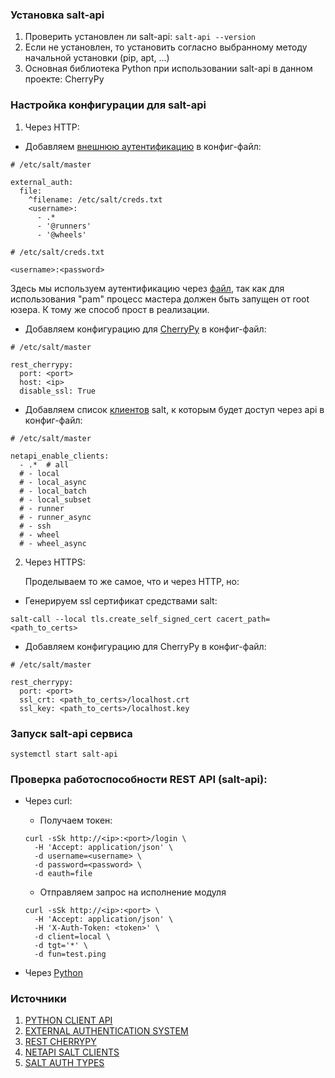 ### Установка salt-api

1. Проверить установлен ли salt-api: ```salt-api --version```
2. Если не установлен, то установить согласно выбранному методу начальной установки (pip, apt, ...)
3. Основная библиотека Python при использовании salt-api в данном проекте: CherryPy


### Настройка конфигурации для salt-api

1. Через HTTP:
  - Добавляем [внешнюю аутентификацию](https://docs.saltproject.io/en/latest/topics/eauth/index.html#external-authentication-system-configuration) в конфиг-файл:
  
  ```
  # /etc/salt/master

  external_auth:
    file:
      ^filename: /etc/salt/creds.txt
      <username>:
        - .*
        - '@runners'
        - '@wheels'
  ```

  ```
  # /etc/salt/creds.txt
  
  <username>:<password>
  ```

  Здесь мы используем аутентификацию через [файл](https://docs.saltproject.io/en/latest/ref/auth/all/salt.auth.file.html), так как для использования "pam" процесс мастера должен быть запущен от root юзера. К тому же способ прост в реализации.

  - Добавляем конфигурацию для [CherryPy](https://docs.saltproject.io/en/latest/ref/netapi/all/salt.netapi.rest_cherrypy.html#a-rest-api-for-salt) в конфиг-файл:

  ```
  # /etc/salt/master

  rest_cherrypy:
    port: <port>
    host: <ip>
    disable_ssl: True
  ```

  - Добавляем список [клиентов](https://docs.saltproject.io/en/latest/ref/configuration/master.html#netapi-enable-clients) salt, к которым будет доступ через api в конфиг-файл:

  ```
  # /etc/salt/master

  netapi_enable_clients:
    - .*  # all
    # - local
    # - local_async
    # - local_batch
    # - local_subset
    # - runner
    # - runner_async
    # - ssh
    # - wheel
    # - wheel_async
  ```


2. Через HTTPS:

    Проделываем то же самое, что и через HTTP, но:

  - Генерируем ssl сертификат средствами salt:

  ```
  salt-call --local tls.create_self_signed_cert cacert_path=<path_to_certs>
  ```

  - Добавляем конфигурацию для CherryPy в конфиг-файл:

  ```
  # /etc/salt/master

  rest_cherrypy:
    port: <port>
    ssl_crt: <path_to_certs>/localhost.crt
    ssl_key: <path_to_certs>/localhost.key
  ```
	

### Запуск salt-api сервиса

```
systemctl start salt-api
```



### Проверка работоспособности REST API (salt-api):

- Через curl:

  - Получаем токен:
  
  ```
  curl -sSk http://<ip>:<port>/login \
    -H 'Accept: application/json' \
    -d username=<username> \
    -d password=<password> \
    -d eauth=file
  ```

  - Отправляем запрос на исполнение модуля

  ```
  curl -sSk http://<ip>:<port> \
    -H 'Accept: application/json' \
    -H 'X-Auth-Token: <token>' \
    -d client=local \
    -d tgt='*' \
    -d fun=test.ping
  ```

- Через [Python](requests_examples.py)



### Источники

1. [PYTHON CLIENT API](https://docs.saltproject.io/en/latest/ref/clients/index.html)
2. [EXTERNAL AUTHENTICATION SYSTEM](https://docs.saltproject.io/en/latest/topics/eauth/index.html)
3. [REST CHERRYPY](https://docs.saltproject.io/en/latest/ref/netapi/all/salt.netapi.rest_cherrypy.html)
4. [NETAPI SALT CLIENTS](https://docs.saltproject.io/en/latest/ref/configuration/master.html#netapi-enable-clients)
5. [SALT AUTH TYPES](https://docs.saltproject.io/en/latest/ref/auth/all/index.html)
